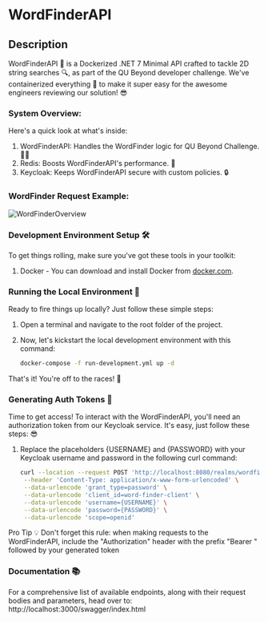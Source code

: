 # WordFinderAPI

## Description 

WordFinderAPI 🚀 is a Dockerized .NET 7 Minimal API crafted to tackle 2D string searches 🔍, as part of the QU Beyond developer challenge. We've containerized everything 🐳 to make it super easy for the awesome engineers reviewing our solution! 😎

### System Overview:

Here's a quick look at what's inside:

1. WordFinderAPI: Handles the WordFinder logic for QU Beyond Challenge. 🧙‍♂️
2. Redis: Boosts WordFinderAPI's performance. 🚀
3. Keycloak: Keeps WordFinderAPI secure with custom policies. 🔒

###  WordFinder Request Example:

![WordFinderOverview](https://github.com/EleazarTracana/WordFinderAPI/assets/48774395/05e98476-4b0c-4472-9039-6ed76eb88228)

### Development Environment Setup 🛠️

To get things rolling, make sure you've got these tools in your toolkit:

1. Docker - You can download and install Docker from [docker.com](https://www.docker.com/products/docker-desktop).

### Running the Local Environment 🚀

Ready to fire things up locally? Just follow these simple steps:

1. Open a terminal and navigate to the root folder of the project.

2. Now, let's kickstart the local development environment with this command:

   ```bash
   docker-compose -f run-development.yml up -d

That's it! You're off to the races! 🏁
### Generating Auth Tokens 🚀

Time to get access! To interact with the WordFinderAPI, you'll need an authorization token from our Keycloak service. It's easy, just follow these steps: 😎

1. Replace the placeholders {USERNAME} and {PASSWORD} with your Keycloak username and password in the following curl command:

   ```bash
   curl --location --request POST 'http://localhost:8080/realms/wordfinder/protocol/openid-connect/token' \
    --header 'Content-Type: application/x-www-form-urlencoded' \
    --data-urlencode 'grant_type=password' \
    --data-urlencode 'client_id=word-finder-client' \
    --data-urlencode 'username={USERNAME}' \
    --data-urlencode 'password={PASSWORD}' \
    --data-urlencode 'scope=openid'

Pro Tip 💡
Don't forget this rule: when making requests to the WordFinderAPI, include the "Authorization" header with the prefix "Bearer " followed by your generated token

### Documentation 📚

For a comprehensive list of available endpoints, along with their request bodies and parameters, head over to:
http://localhost:3000/swagger/index.html

